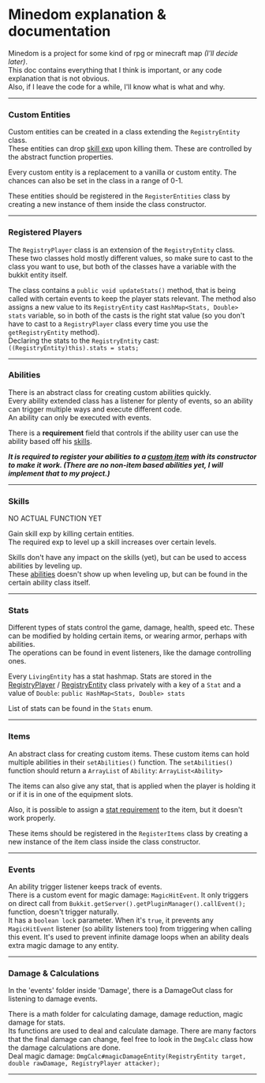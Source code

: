 # Minedom explanation & documentation

Minedom is a project for some kind of rpg or minecraft map *(I'll decide later)*.\
This doc contains everything that I think is important, or any code explanation that is not obvious.\
Also, if I leave the code for a while, I'll know what is what and why.
***
### Custom Entities
Custom entities can be created in a class extending the ```RegistryEntity``` class.\
These entities can drop [skill exp](#skills) upon killing them. These are controlled by the abstract function properties.

Every custom entity is a replacement to a vanilla or custom entity. The chances can also be set in the class in a range of 0-1.

These entities should be registered in the ```RegisterEntities``` class by creating a new instance of them inside the class constructor.
***
### Registered Players
The ```RegistryPlayer``` class is an extension of the ```RegistryEntity``` class.\
These two classes hold mostly different values, so make sure to cast to the class you want to use, but both of the classes have a variable with the bukkit entity itself.

The class contains a ```public void updateStats()``` method, that is being called with certain events to keep the player stats relevant. The method also assigns a new value to its ```RegistryEntity``` cast ```HashMap<Stats, Double> stats``` variable, so in both of the casts is the right stat value (so you don't have to cast to a ```RegistryPlayer``` class every time you use the ```getRegistryEntity``` method).\
Declaring the stats to the ```RegistryEntity``` cast: ```((RegistryEntity)this).stats = stats;```
***
### Abilities
There is an abstract class for creating custom abilities quickly.\
Every ability extended class has a listener for plenty of events, so an ability can trigger multiple ways and execute different code.\
An ability can only be executed with events.

There is a **requirement** field that controls if the ability user can use the ability based off his [skills](#skills).

***It is required to register your abilities to a [custom item](#items) with its constructor to make it work. (There are no non-item based abilities yet, I will implement that to my project.)***
***
### Skills
NO ACTUAL FUNCTION YET

Gain skill exp by killing certain entities.\
The required exp to level up a skill increases over certain levels.

Skills don't have any impact on the skills (yet), but can be used to access abilities by leveling up.\
These [abilities](#abilities) doesn't show up when leveling up, but can be found in the certain ability class itself.
***
### Stats
Different types of stats control the game, damage, health, speed etc. These can be modified by holding certain items, or wearing armor, perhaps with abilities.\
The operations can be found in event listeners, like the damage controlling ones.

Every ```LivingEntity``` has a stat hashmap.
Stats are stored in the [RegistryPlayer](#registered-players) / [RegistryEntity](#custom-entities) class privately with a key of a ```Stat``` and a value of ```Double```: ```public HashMap<Stats, Double> stats```

List of stats can be found in the ```Stats``` enum.
***
### Items
An abstract class for creating custom items.
These custom items can hold multiple abilities in their ```setAbilities()``` function. The ```setAbilities()``` function should return a ```ArrayList``` of ```Ability```:
```ArrayList<Ability>```

The items can also give any stat, that is applied when the player is holding it or if it is in one of the equipment slots.

Also, it is possible to assign a [stat requirement](#stats) to the item, but it doesn't work properly.

These items should be registered in the ```RegisterItems``` class by creating a new instance of the item class inside the class constructor.
***
### Events
An ability trigger listener keeps track of events.\
There is a custom event for magic damage: ```MagicHitEvent```. It only triggers on direct call from ```Bukkit.getServer().getPluginManager().callEvent();``` function, doesn't trigger naturally.\
It has a ```boolean lock``` parameter. When it's ```true```, it prevents any ```MagicHitEvent``` listener (so ability listeners too) from triggering when calling this event. It's used to prevent infinite damage loops when an ability deals extra magic damage to any entity. 
***
### Damage & Calculations
In the 'events' folder inside 'Damage', there is a DamageOut class for listening to damage events.

There is a math folder for calculating damage, damage reduction, magic damage for stats.\
Its functions are used to deal and calculate damage. There are many factors that the final damage can change, feel free to look in the ```DmgCalc``` class how the damage calculations are done.\
Deal magic damage: ```DmgCalc#magicDamageEntity(RegistryEntity target, double rawDamage, RegistryPlayer attacker);```
***